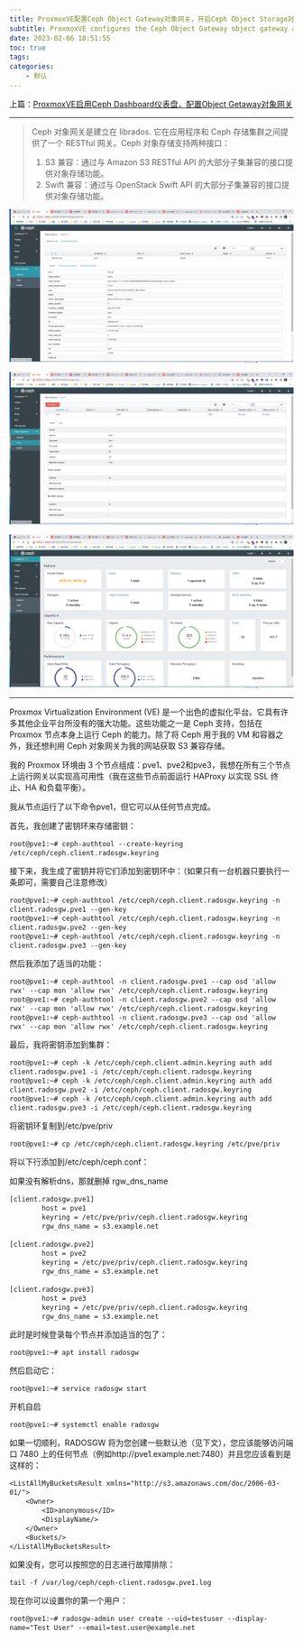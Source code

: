 ```yaml
---
title: ProxmoxVE配置Ceph Object Gateway对象网关，开启Ceph Object Storage对象存储
subtitle: ProxmoxVE configures the Ceph Object Gateway object gateway and enables Ceph Object Storage object storage
date: 2023-02-06 18:51:55
toc: true
tags: 
categories: 
    - 默认
---
```


 上篇：[ProxmoxVE启用Ceph Dashboard仪表盘，配置Object Getaway对象网关](https://blog.csdn.net/qq_35485875/article/details/128906403)

------

> Ceph 对象网关是建立在 librados. 它在应用程序和 Ceph 存储集群之间提供了一个 RESTful 网关。Ceph 对象存储支持两种接口：
>
> 1. S3 兼容：通过与 Amazon S3 RESTful API 的大部分子集兼容的接口提供对象存储功能。
> 2. Swift 兼容：通过与 OpenStack Swift API 的大部分子集兼容的接口提供对象存储功能。

![16936499775391693649977331.png](https://raw.githubusercontent.com/james-curtis/blog-img/img/img/16936499775391693649977331.png)

![16936499915351693649990576.png](https://raw.githubusercontent.com/james-curtis/blog-img/img/img/16936499915351693649990576.png)

![16936500045381693650003669.png](https://raw.githubusercontent.com/james-curtis/blog-img/img/img/16936500045381693650003669.png)

------

Proxmox Virtualization Environment (VE) 是一个出色的虚拟化平台。它具有许多其他企业平台所没有的强大功能。这些功能之一是 Ceph 支持，包括在 Proxmox 节点本身上运行 Ceph 的能力。除了将 Ceph 用于我的 VM 和容器之外，我还想利用 Ceph 对象网关为我的网站获取 S3 兼容存储。

我的 Proxmox 环境由 3 个节点组成：pve1、pve2和pve3，我想在所有三个节点上运行网关以实现高可用性（我在这些节点前面运行 HAProxy 以实现 SSL 终止、HA 和负载平衡）。

我从节点运行了以下命令pve1，但它可以从任何节点完成。

首先，我创建了密钥环来存储密钥：

```
root@pve1:~# ceph-authtool --create-keyring /etc/ceph/ceph.client.radosgw.keyring
```



 接下来，我生成了密钥并将它们添加到密钥环中：（如果只有一台机器只要执行一条即可，需要自己注意修改）

```
root@pve1:~# ceph-authtool /etc/ceph/ceph.client.radosgw.keyring -n client.radosgw.pve1 --gen-key
root@pve1:~# ceph-authtool /etc/ceph/ceph.client.radosgw.keyring -n client.radosgw.pve2 --gen-key
root@pve1:~# ceph-authtool /etc/ceph/ceph.client.radosgw.keyring -n client.radosgw.pve3 --gen-key
```



然后我添加了适当的功能：

```
root@pve1:~# ceph-authtool -n client.radosgw.pve1 --cap osd 'allow rwx' --cap mon 'allow rwx' /etc/ceph/ceph.client.radosgw.keyring
root@pve1:~# ceph-authtool -n client.radosgw.pve2 --cap osd 'allow rwx' --cap mon 'allow rwx' /etc/ceph/ceph.client.radosgw.keyring
root@pve1:~# ceph-authtool -n client.radosgw.pve3 --cap osd 'allow rwx' --cap mon 'allow rwx' /etc/ceph/ceph.client.radosgw.keyring
```



最后，我将密钥添加到集群：

```
root@pve1:~# ceph -k /etc/ceph/ceph.client.admin.keyring auth add client.radosgw.pve1 -i /etc/ceph/ceph.client.radosgw.keyring
root@pve1:~# ceph -k /etc/ceph/ceph.client.admin.keyring auth add client.radosgw.pve2 -i /etc/ceph/ceph.client.radosgw.keyring
root@pve1:~# ceph -k /etc/ceph/ceph.client.admin.keyring auth add client.radosgw.pve3 -i /etc/ceph/ceph.client.radosgw.keyring
```



将密钥环复制到/etc/pve/priv

```
root@pve1:~# cp /etc/ceph/ceph.client.radosgw.keyring /etc/pve/priv
```



将以下行添加到/etc/ceph/ceph.conf：

如果没有解析dns，那就删掉 rgw_dns_name

```
[client.radosgw.pve1]
        host = pve1
        keyring = /etc/pve/priv/ceph.client.radosgw.keyring
        rgw_dns_name = s3.example.net

[client.radosgw.pve2]
        host = pve2
        keyring = /etc/pve/priv/ceph.client.radosgw.keyring
        rgw_dns_name = s3.example.net

[client.radosgw.pve3]
        host = pve3
        keyring = /etc/pve/priv/ceph.client.radosgw.keyring
        rgw_dns_name = s3.example.net
```



此时是时候登录每个节点并添加适当的包了：

```
root@pve1:~# apt install radosgw
```



 然后启动它：

```
root@pve1:~# service radosgw start
```



开机自启

```
root@pve1:~# systemctl enable radosgw 
```



如果一切顺利，RADOSGW 将为您创建一些默认池（见下文），您应该能够访问端口 7480 上的任何节点（例如http://pve1.example.net:7480）并且您应该看到是这样的：

```
<ListAllMyBucketsResult xmlns="http://s3.amazonaws.com/doc/2006-03-01/">
    <Owner>
        <ID>anonymous</ID>
        <DisplayName/>
    </Owner>
    <Buckets/>
</ListAllMyBucketsResult>
```



如果没有，您可以按照您的日志进行故障排除：

```
tail -f /var/log/ceph/ceph-client.radosgw.pve1.log
```



现在你可以设置你的第一个用户：

```
root@pve1:~# radosgw-admin user create --uid=testuser --display-name="Test User" --email=test.user@example.net
```

